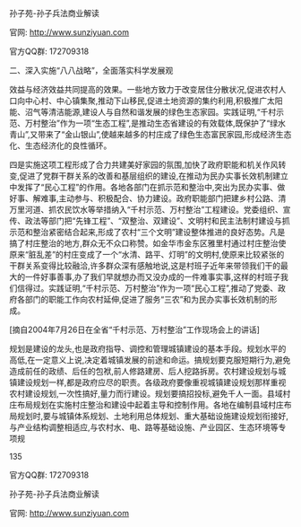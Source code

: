 孙子苑-孙子兵法商业解读

官网: http://www.sunziyuan.com

官方QQ群: 172709318

二、深入实施“八八战略”，全面落实科学发展观

效益与经济效益共同提高的效果。一些地方致力于改变居住分散状况,促进农村人口向中心村、中心镇集聚,推动下山移民,促进土地资源的集约利用,积极推广太阳能、沼气等清洁能源,建设人与自然和谐发展的绿色生态家园。实践证明,“千村示范、万村整治”作为一项“生态工程”,是推动生态省建设的有效载体,既保护了“绿水青山”,又带来了“金山银山”,使越来越多的村庄成了绿色生态富民家园,形成经济生态化、生态经济化的良性循环。

四是实施这项工程形成了合力共建美好家园的氛围,加快了政府职能和机关作风转变,促进了党群干群关系的改善和基层组织的建设,在推动为民办实事长效机制建立中发挥了“民心工程”的作用。各地各部门在抓示范和整治中,突出为民办实事、做好事、解难事,主动参与、积极配合、协力建设。政府职能部门把建乡村公路、清万里河道、抓农民饮水等举措纳入“千村示范、万村整治”工程建设。党委组织、宣传、政法等部门把“先锋工程”、“双整治、双建设”、文明村和民主法制村建设与抓示范和整治紧密结合起来,形成了农村“三个文明”建设整体推进的良好态势。凡是搞了村庄整治的地方,群众无不众口称赞。如金华市金东区雅里村通过村庄整治使原来“脏乱差”的村庄变成了一个“水清、路平、灯明”的文明村,使原来比较紧张的干群关系变得比较融洽,许多群众深有感触地说,这是村班子近年来带领我们干的最大的一件好事善事,办了我们早就想办而又没办成的一件难事实事,这样的村班子我们信得过。实践证明,“千村示范、万村整治”作为一项“民心工程”,推动了党委、政府各部门的职能工作向农村延伸,促进了服务“三农”和为民办实事长效机制的形成。

[摘自2004年7月26日在全省“千村示范、万村整治”工作现场会上的讲话]

规划是建设的龙头,也是政府指导、调控和管理城镇建设的基本手段。规划水平的高低,在一定意义上说,决定着城镇发展的前途和命运。搞规划要克服短期行为,避免造成前任的政绩、后任的包袱,前人修路建房、后人挖路拆房。农村建设规划与城镇建设规划一样,都是政府应尽的职责。各级政府要像重视城镇建设规划那样重视农村建设规划,一次性搞好,量力而行建设。规划要搞招投标,避免千人一面。县域村庄布局规划在实施村庄整治和建设中起着主导和控制作用。各地在编制县域村庄布局规划时,要与城镇体系规划、土地利用总体规划、重大基础设施建设规划衔接好,与产业结构调整相适应,与农村水、电、路等基础设施、产业园区、生态环境等专项规

135

官方QQ群: 172709318

孙子苑-孙子兵法商业解读

官网: http://www.sunziyuan.com